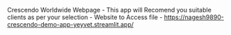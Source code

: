 Crescendo Worldwide Webpage - 
This app will Recomend you suitable clients as per your selection - 
Website to Access file - https://nagesh9890-crescendo-demo-app-yeyvet.streamlit.app/

